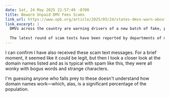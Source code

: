 ```yaml
---
date: Sat, 24 May 2025 22:57:40 -0700
title: Beware Unpaid DMV Fees Scams
link_url: https://www.opb.org/article/2025/05/24/states-dmvs-warn-about-the-latest-smishing-scam-targeting-phones/
link_excerpt: |
  DMVs across the country are warning drivers of a new batch of fake, phishing text messages, designed to scam respondents out of their personal and financial information.
  
  The latest round of scam texts have been reported by departments of motor vehicles in at least three states: New York, Florida and California.
---
```


I can confirm I have also received these scam text messages. For a brief moment, it seemed like it could be legit, but then I took a closer look at the domain names listed and as is typical with spam like this, they were all wonky with bogus words and strange characters.

I'm guessing anyone who falls prey to these doesn't understand how domain names work—which, alas, is a significant percentage of the population.